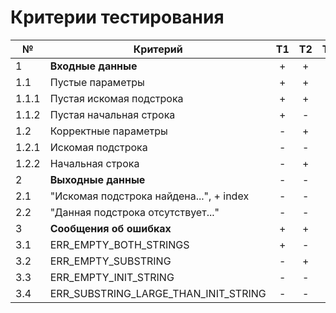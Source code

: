 # Критерии тестирования


| №     | Критерий                                | Т1 | Т2 | Т3 | Т4 | Т5 | Т6 | Т7 | Т8 | Т9 |
|-------|-----------------------------------------|:--:|:--:|:--:|:--:|:--:|:--:|:--:|:--:|:--:|
| 1     | **Входные данные**                      | +  | +  | +  | +  | +  | +  | +  | +  | +  |
| 1.1   | Пустые параметры                        | +  | +  | +  | -  | -  | -  | -  | -  | -  |
| 1.1.1 | Пустая искомая подстрока                | +  | +  | -  | -  | -  | -  | -  | -  | -  |
| 1.1.2 | Пустая начальная строка                 | +  | -  | +  | -  | -  | -  | -  | -  | -  |
| 1.2   | Корректные параметры                    | -  | +  | +  | +  | +  | +  | +  | +  | +  |
| 1.2.1 | Искомая подстрока                       | -  | -  | +  | +  | +  | +  | +  | +  | +  |
| 1.2.2 | Начальная строка                        | -  | +  | -  | +  | +  | +  | +  | +  | +  |
| 2     | **Выходные данные**                     | -  | -  | -  | +  | +  | +  | +  | +  | +  |
| 2.1   | "Искомая подстрока найдена...", + index | -  | -  | -  | -  | -  | -  | +  | +  | +  |
| 2.2   | "Данная подстрока отсутствует..."       | -  | -  | -  | -  | +  | +  | -  | -  | -  |
| 3     | **Сообщения об ошибках**                | +  | +  | +  | +  | -  | -  | -  | -  | -  |
| 3.1   | ERR_EMPTY_BOTH_STRINGS                  | +  | -  | -  | -  | -  | -  | -  | -  | -  |
| 3.2   | ERR_EMPTY_SUBSTRING                     | -  | +  | -  | -  | -  | -  | -  | -  | -  |
| 3.3   | ERR_EMPTY_INIT_STRING                   | -  | -  | +  | -  | -  | -  | -  | -  | -  |
| 3.4   | ERR_SUBSTRING_LARGE_THAN_INIT_STRING    | -  | -  | -  | +  | -  | -  | -  | -  | -  |
